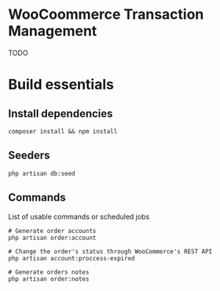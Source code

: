 # WooCoommerce Transaction Management
TODO

# Build essentials

## Install dependencies
```
composer install && npm install

```

## Seeders
```
php artisan db:seed
```
## Commands 
List of usable commands or scheduled jobs
```
# Generate order accounts
php artisan order:account

# Change the order's status through WooCommerce's REST API
php artisan account:proccess-expired

# Generate orders notes
php artisan order:notes
```
